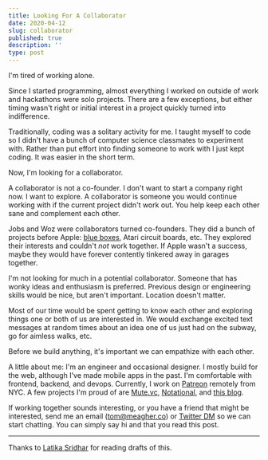 ```yaml
---
title: Looking For A Collaborator
date: 2020-04-12
slug: collaborator
published: true
description: ''
type: post
---
```


I'm tired of working alone.

Since I started programming, almost everything I worked on outside of work and hackathons were solo projects. There are a few exceptions, but either timing wasn't right or initial interest in a project quickly turned into indifference.

Traditionally, coding was a solitary activity for me. I taught myself to code so I didn't have a bunch of computer science classmates to experiment with. Rather than put effort into finding someone to work with I just kept coding. It was easier in the short term.

Now, I'm looking for a collaborator.

A collaborator is not a co-founder. I don't want to start a company right now. I want to explore. A collaborator is someone you would continue working with if the current project didn't work out. You help keep each other sane and complement each other.

Jobs and Woz were collaborators turned co-founders. They did a bunch of projects before Apple: [blue boxes](https://en.wikipedia.org/wiki/Blue_box), Atari circuit boards, etc. They explored their interests and couldn't _not_ work together. If Apple wasn't a success, maybe they would have forever contently tinkered away in garages together.

I'm not looking for much in a potential collaborator. Someone that has wonky ideas and enthusiasm is preferred. Previous design or engineering skills would be nice, but aren't important. Location doesn't matter.

Most of our time would be spent getting to know each other and exploring things one or both of us are interested in. We would exchange excited text messages at random times about an idea one of us just had on the subway, go for aimless walks, etc.

Before we build anything, it's important we can empathize with each other.

A little about me: I'm an engineer and occasional designer. I mostly build for the web, although I've made mobile apps in the past. I'm comfortable with frontend, backend, and devops. Currently, I work on [Patreon](https://patreon.com) remotely from NYC. A few projects I'm proud of are [Mute.vc](https://mute.vc), [Notational](https://notational.co), and [this blog](https://meagher.co).

If working together sounds interesting, or you have a friend that might be interested, send me an email ([tom@meagher.co](mailto:tom@meagher.co)) or [Twitter DM](https://twitter.com/awkweb) so we can start chatting. You can simply say hi and that you read this post.

---

Thanks to [Latika Sridhar](https://patreon.com/latika) for reading drafts of this.

